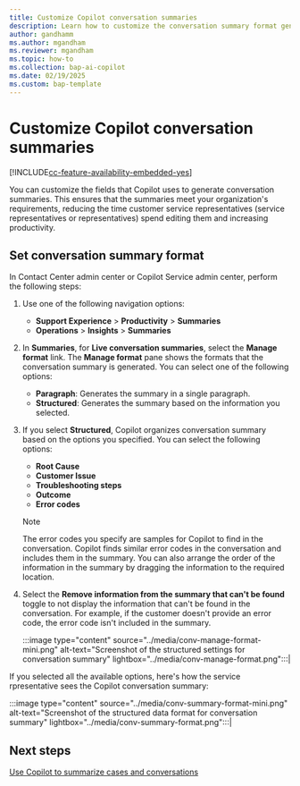 ```yaml
---
title: Customize Copilot conversation summaries
description: Learn how to customize the conversation summary format generated by Copilot. 
author: gandhamm 
ms.author: mgandham 
ms.reviewer: mgandham
ms.topic: how-to 
ms.collection: bap-ai-copilot
ms.date: 02/19/2025
ms.custom: bap-template 
---
```


# Customize Copilot conversation summaries

[!INCLUDE[cc-feature-availability-embedded-yes](../includes/cc-feature-availability-embedded-yes.md)]

You can customize the fields that Copilot uses to generate conversation summaries. This ensures that the summaries meet your organization's requirements, reducing the time customer service representatives (service representatives or representatives) spend editing them and increasing productivity.

## Set conversation summary format

In Contact Center admin center or Copilot Service admin center, perform the following steps:

1. Use one of the following navigation options: 
    - **Support Experience** > **Productivity** > **Summaries**
    - **Operations** > **Insights** > **Summaries**
1. In **Summaries**, for **Live conversation summaries**, select the **Manage format** link. The **Manage format** pane shows the formats that the conversation summary is generated. You can select one of the following options: 
   - **Paragraph**:  Generates the summary in a single paragraph.
   - **Structured**: Generates the summary based on the information you selected.
1. If you select **Structured**, Copilot organizes conversation summary based on the options you specified. You can select the following options:
   - **Root Cause**
   - **Customer Issue**
   - **Troubleshooting steps**
   - **Outcome**
   - **Error codes**
   > [!NOTE]
   > The error codes you specify are samples for Copilot to find in the conversation. Copilot finds similar error codes in the conversation and includes them in the summary.
   You can also arrange the order of the information in the summary by dragging the information to the required location.
1. Select the **Remove information from the summary that can't be found** toggle to not display the information that can't be found in the conversation. For example, if the customer doesn't provide an error code, the error code isn't included in the summary. 

     :::image type="content" source="../media/conv-manage-format-mini.png" alt-text="Screenshot of the structured settings for conversation summary" lightbox="../media/conv-manage-format.png":::|

 If you selected all the available options, here's how the service rpresentative sees the Copilot conversation summary:

   :::image type="content" source="../media/conv-summary-format-mini.png" alt-text="Screenshot of the structured data format for conversation summary" lightbox="../media/conv-summary-format.png":::|


## Next steps

[Use Copilot to summarize cases and conversations](../use/copilot-use-summary.md)
